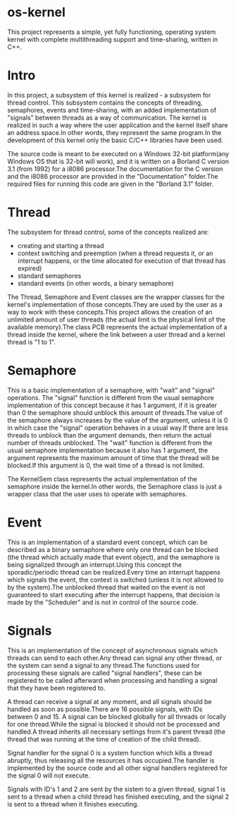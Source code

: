 # os-kernel
This project represents a simple, yet fully functioning, operating system kernel with complete multithreading support and time-sharing, written in C++. 
# Intro
In this project, a subsystem of this kernel is realized - a subsystem for thread control. This subsystem contains the concepts of threading, semaphores, events and time-sharing, with an added implementation of "signals" between threads as a way of communication.
The kernel is realized in such a way where the user application and the kernel itself share an address space.In other words, they represent the same program.In the development of this kernel only the basic C/C++ libraries have been used.

The source code is meant to be executed on a Windows 32-bit platform(any Windows OS that is 32-bit will work), and it is written on a Borland C version 3.1 (from 1992) for a i8086 processor.The documentation for the C version and the i8086 processor are provided in the "Documentation" folder.The required files for running this code are given in the "Borland 3.1" folder.
# Thread
The subsystem for thread control, some of the concepts realized are:
- creating and starting a thread
- context switching and preemption (when a thread requests it, or an interrupt happens, or the time allocated for execution of that thread has expired)
- standard semaphores
- standard events (in other words, a binary semaphore)

The Thread, Semaphore and Event classes are the wrapper classes for the kernel's implementation of those concepts.They are used by the user as a way to work with these concepts.This project allows the creation of an unlimited amount of user threads (the actual limit is the physical limit of the available memory).The class PCB represents the actual implementation of a thread inside the kernel, where the link between a user thread and a kernel thread is "1 to 1".
# Semaphore
This is a basic implementation of a semaphore, with "wait" and "signal" operations.
The "signal" function is different from the usual semaphore implementation of this concept because it has 1 argument, if it is greater than 0 the semaphore should unblock this amount of threads.The value of the semaphore always increases by the value of the argument, unless it is 0 in which case the "signal" operation behaves in a usual way.If there are less threads to unblock than the argument demands, then return the actual number of threads unblocked.
The "wait" function is different from the usual semaphore implementation because it also has 1 argument, the argument represents the maximum amount of time that the thread will be blocked.If this argument is 0, the wait time of a thread is not limited.

The KernelSem class represents the actual implementation of the semaphore inside the kernel.In other words, the Semaphore class is just a wrapper class that the user uses to operate with semaphores.
# Event
This is an implementation of a standard event concept, which can be described as a binary semaphore where only one thread can be blocked (the thread which actually made that event object), and the semaphore is being signalized through an interrupt.Using this concept the sporadic/periodic thread can be realized.Every time an interrupt happens which signals the event, the context is switched (unless it is not allowed to by the system).The unblocked thread that waited on the event is not guaranteed to start executing after the interrupt happens, that decision is made by the "Scheduler" and is not in control of the source code.
# Signals
This is an implementation of the concept of asynchronous signals which threads can send to each other.Any thread can signal any other thread, or the system can send a signal to any thread.The functions used for processing these signals are called "signal handlers", these can be registered to be called afterward when processing and handling a signal that they have been registered to.

A thread can receive a signal at any moment, and all signals should be handled as soon as possible.There are 16 possible signals, with IDs between 0 and 15.
A signal can be blocked globally for all threads or locally for one thread.While the signal is blocked it should not be processed and handled.A thread inherits all necessary settings from it's parent thread (the thread that was running at the time of creation of the child thread).

Signal handler for the signal 0 is a system function which kills a thread abruptly, thus releasing all the resources it has occupied.The handler is implemented by the source code and all other signal handlers registered for the signal 0 will not execute.

Signals with ID's 1 and 2 are sent by the sistem to a given thread, signal 1 is sent to a thread when a child thread has finished executing, and the signal 2 is sent to a thread when it finishes executing.
